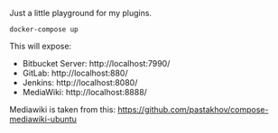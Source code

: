 Just a little playground for my plugins.

```
docker-compose up
```

This will expose:

 * Bitbucket Server: http://localhost:7990/
 * GitLab: http://localhost:880/
 * Jenkins: http://localhost:8080/
 * MediaWiki: http://localhost:8888/

Mediawiki is taken from this: https://github.com/pastakhov/compose-mediawiki-ubuntu
